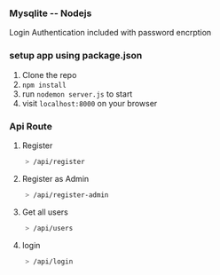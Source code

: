 ### Mysqlite -- Nodejs
Login Authentication included with password encrption

### setup app using package.json
1. Clone the repo
2. `npm install`
3. 	run `nodemon server.js` to start
4. visit `localhost:8000` on your browser


### Api Route
1. Register
```bash
	> /api/register
```

2. Register as Admin
```bash
	> /api/register-admin
```

3. Get all users
```bash
	> /api/users
```

4. login
```bash
	> /api/login
```
